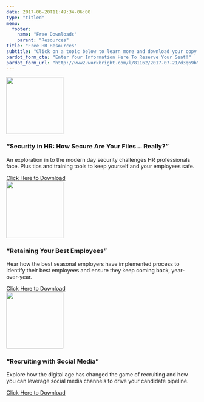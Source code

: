 ```yaml
---
date: 2017-06-20T11:49:34-06:00
type: "titled"
menu:
  footer:
    name: "Free Downloads"
    parent: "Resources"
title: "Free HR Resources"
subtitle: "Click on a topic below to learn more and download your copy!"
pardot_form_cta: "Enter Your Information Here To Reserve Your Seat!"
pardot_form_url: "http://www2.workbright.com/l/81162/2017-07-21/d3q69b"
---
```


<div class='paper'>
  <div class='row'>
    <div class='col-lg-4 col-md-12 col-sm-12'>
      <div class='text-center'>
        <img src="/images/landing/security-in-hr-paperback.png" height="150px">
      </div>
      <h3>“Security in HR: How Secure Are Your Files… Really?”</h3>      
      <p>An exploration in to the modern day security challenges HR professionals face. Plus tips and training tools to keep yourself and your employees safe.</p>
      <a href="/security-in-hr">Click Here to Download</a>
    </div>
    <div class='col-lg-4 col-md-12 col-sm-12'>
      <div class='text-center'>
        <img src="/images/landing/retention-flipbook.png" height="150px">
      </div>
      <h3>“Retaining Your Best Employees”</h3>
      <p>Hear how the best seasonal employers have implemented process to identify their best employees and ensure they keep coming back, year-over-year.</p>
      <a href="/retention">Click Here to Download</a>
    </div>
    <div class='col-lg-4 col-md-12 col-sm-12'>
      <div class='text-center'>
        <img src="/images/landing/socialrecruiting-paperback.png" height="150px">
      </div>
      <h3>“Recruiting with Social Media”</h3>
      <p>Explore how the digital age has changed the game of recruiting and how you can leverage social media channels to drive your candidate pipeline.</p>
      <a href="/socialrecruiting">Click Here to Download</a>
    </div>
  </div>
</div>